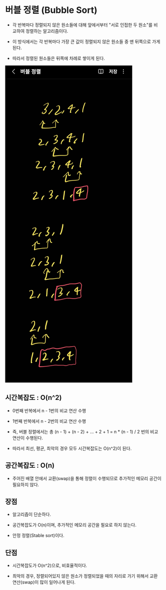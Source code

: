 # 버블 정렬 (Bubble Sort)

- 각 반복마다 정렬되지 않은 원소들에 대해 앞에서부터 "서로 인접한 두 원소"를 비교하여 정렬하는 알고리즘이다.

- 이 방식에서는 각 반복마다 가장 큰 값이 정렬되지 않은 원소들 중 맨 뒤쪽으로 가게 된다.

- 따라서 정렬된 원소들은 뒤쪽에 차례로 쌓이게 된다.

<img src="img/BubbleSort.jpg">

## 시간복잡도 : O(n^2)

- 0번째 반복에서 n - 1번의 비교 연산 수행

- 1번째 반복에서 n - 2번의 비교 연산 수행

- 즉, 버블 정렬에서는 총 (n - 1) + (n - 2) + ... + 2 + 1 = n * (n - 1) / 2 번의 비교 연산이 수행된다.

- 따라서 최선, 평균, 최악의 경우 모두 시간복잡도는 O(n^2)이 된다.

## 공간복잡도 : O(n)

- 주어진 배열 안에서 교환(swap)을 통해 정렬이 수행되므로 추가적인 메모리 공간이 필요하지 않다.

## 장점

- 알고리즘이 단순하다.

- 공간복잡도가 O(n)이며, 추가적인 메모리 공간을 필요로 하지 않는다.

- 안정 정렬(Stable sort)이다.

## 단점

- 시간복잡도가 O(n^2)으로, 비효율적이다.

- 최악의 경우, 정렬되어있지 않은 원소가 정렬되었을 때의 자리로 가기 위해서 교환 연산(swap)이 많이 일어나게 된다.

